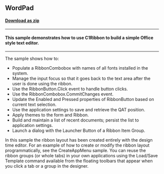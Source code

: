 ## WordPad
#### [Download as zip](https://minhaskamal.github.io/DownGit/#/home?url=https://github.com/GrapeCity/ComponentOne-WinForms-Samples/tree/master/Core\Ribbon\CS\WordPad)
____
#### This sample demonstrates how to use C1Ribbon to build a simple Office style text editor.
____
The sample shows how to:
- Populate a RibbonCombobox with names of all fonts installed in the system.
- Manage the input focus so that it goes back to the text area after the user is done using the ribbon.
- Use the RibbonButton.Click event to handle button clicks.
- Use the RibbonCombobox.CommitChanges event.
- Update the Enabled and Pressed properties of RibbonButton based on current text selection.
- Use the application settings to save and retrieve the QAT position.
- Apply themes to the form and Ribbon.
- Build and maintain a list of recent documents; persist the list to application settings.
- Launch a dialog with the Launcher Button of a Ribbon Item Group.

In this sample the ribbon layout has been created entirely with the design time editor. For an example of how to create or modify the ribbon layout programmatically, see the CreateAppMenu sample. You can reuse the ribbon groups (or whole tabs) in your own applications using the Load/Save Template command available from the floating toolbars that appear when you click a tab or a group in the designer.
